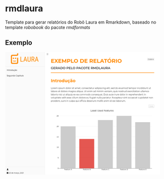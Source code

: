 # rmdlaura
Template para gerar relatórios do Robô Laura em Rmarkdown, baseado no template *robobook* do pacote *rmdformats*

## Exemplo



[![](examples/images/rmdlaura.png)]()
